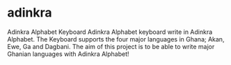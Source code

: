 # adinkra
Adinkra Alphabet Keyboard
Adinkra Alphabet keyboard write in Adinkra Alphabet. 
The Keyboard supports the four major languages in Ghana;
Akan, Ewe, Ga and Dagbani. 
The aim of this project is to be able to write major
Ghanian languages with Adinkra Alphabet!
